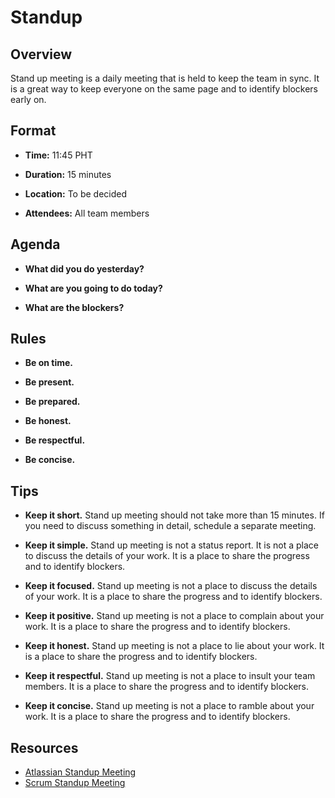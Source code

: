 # Standup

## Overview

Stand up meeting is a daily meeting that is held to keep the team in sync. It is a great way to keep everyone on the same page and to identify blockers early on.

## Format

- **Time:** 11:45 PHT

- **Duration:** 15 minutes

- **Location:** To be decided

- **Attendees:** All team members

## Agenda

- **What did you do yesterday?**

- **What are you going to do today?**

- **What are the blockers?**

## Rules

- **Be on time.**

- **Be present.**

- **Be prepared.**

- **Be honest.**

- **Be respectful.**

- **Be concise.**

## Tips

- **Keep it short.** Stand up meeting should not take more than 15 minutes. If you need to discuss something in detail, schedule a separate meeting.

- **Keep it simple.** Stand up meeting is not a status report. It is not a place to discuss the details of your work. It is a place to share the progress and to identify blockers.

- **Keep it focused.** Stand up meeting is not a place to discuss the details of your work. It is a place to share the progress and to identify blockers.

- **Keep it positive.** Stand up meeting is not a place to complain about your work. It is a place to share the progress and to identify blockers.

- **Keep it honest.** Stand up meeting is not a place to lie about your work. It is a place to share the progress and to identify blockers.

- **Keep it respectful.** Stand up meeting is not a place to insult your team members. It is a place to share the progress and to identify blockers.

- **Keep it concise.** Stand up meeting is not a place to ramble about your work. It is a place to share the progress and to identify blockers.

## Resources

- [Atlassian Standup Meeting](https://www.atlassian.com/agile/scrum/standups)
- [Scrum Standup Meeting](https://www.scrum.org/resources/what-is-a-daily-stand-up)
